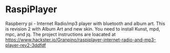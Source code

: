 # RaspiPlayer
Raspberry pi - Internet Radio/mp3 player with bluetooth and album art.
This is revision 2 with Album Art and new skin.
You need to install Kunst, mpd, mpc, and jq.
The project instructions are loacated at https://www.hackster.io/Granpino/raspiplayer-internet-radio-and-mp3-player-rev2-3ddfdf
